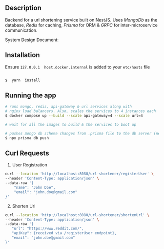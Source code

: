 ## Description

  

Backend for a url shortening service built on NestJS. Uses *MongoDb* as the database, *Redis* for caching, *Prisma* for ORM & *GRPC* for inter-microservice communication.

System Design Document: 

  

## Installation

Ensure `127.0.0.1  host.docker.internal` is added to your `etc/hosts` file

```bash

$  yarn  install

```

  

## Running the app

  

```bash
# runs mongo, redis, api-gateway & url services along with 
# nginx load balancers. Also, scales the services to 4 instances each
$ docker compose up --build --scale api-gateway=4 --scale url=4

# wait for all the images to build & the services to boot up

# pushes mongo db schema changes from .prisma file to the db server (needs be done once, the first time)
$ npx prisma db push
```


## Curl Requests

1. User Registration

```bash
curl --location 'http://localhost:8080/url-shortener/registerUser' \
--header 'Content-Type: application/json' \
--data-raw '{
    "name": "John Doe",
    "email": "john.doe@gmail.com"
}'
```
2. Shorten Url
 ```bash
curl --location 'http://localhost:8080/url-shortener/shortenUrl' \
--header 'Content-Type: application/json' \
--data-raw '{
    "url": "https://www.reddit.com/",
    "apiKey": {received via /registerUser endpoint},
    "email": "john.doe@gmail.com"
}'
```
